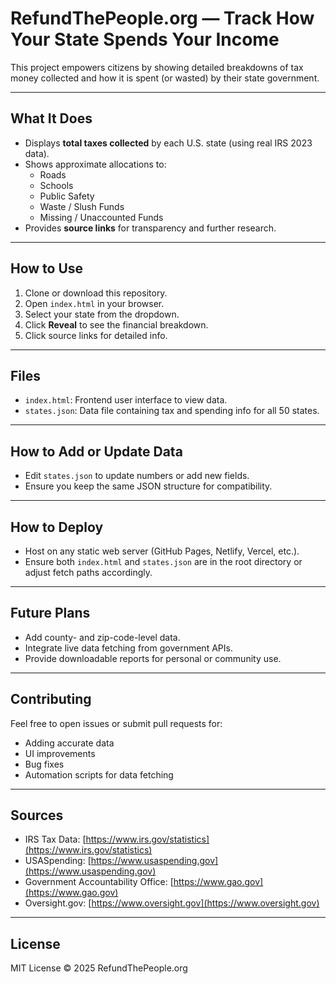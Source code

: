 # RefundThePeople.org — Track How Your State Spends Your Income

This project empowers citizens by showing detailed breakdowns of tax money collected and how it is spent (or wasted) by their state government.

---

## What It Does

- Displays **total taxes collected** by each U.S. state (using real IRS 2023 data).
- Shows approximate allocations to:
  - Roads
  - Schools
  - Public Safety
  - Waste / Slush Funds
  - Missing / Unaccounted Funds
- Provides **source links** for transparency and further research.

---

## How to Use

1. Clone or download this repository.
2. Open `index.html` in your browser.
3. Select your state from the dropdown.
4. Click **Reveal** to see the financial breakdown.
5. Click source links for detailed info.

---

## Files

- `index.html`: Frontend user interface to view data.
- `states.json`: Data file containing tax and spending info for all 50 states.

---

## How to Add or Update Data

- Edit `states.json` to update numbers or add new fields.
- Ensure you keep the same JSON structure for compatibility.

---

## How to Deploy

- Host on any static web server (GitHub Pages, Netlify, Vercel, etc.).
- Ensure both `index.html` and `states.json` are in the root directory or adjust fetch paths accordingly.

---

## Future Plans

- Add county- and zip-code-level data.
- Integrate live data fetching from government APIs.
- Provide downloadable reports for personal or community use.

---

## Contributing

Feel free to open issues or submit pull requests for:

- Adding accurate data
- UI improvements
- Bug fixes
- Automation scripts for data fetching

---

## Sources

- IRS Tax Data: [https://www.irs.gov/statistics](https://www.irs.gov/statistics)  
- USASpending: [https://www.usaspending.gov](https://www.usaspending.gov)  
- Government Accountability Office: [https://www.gao.gov](https://www.gao.gov)  
- Oversight.gov: [https://www.oversight.gov](https://www.oversight.gov)  

---

## License

MIT License © 2025 RefundThePeople.org  
